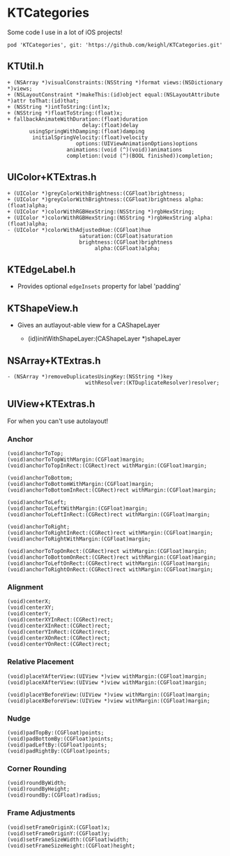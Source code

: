 # KTCategories

Some code I use in a lot of iOS projects!

`pod 'KTCategories', git: 'https://github.com/keighl/KTCategories.git'`

## KTUtil.h

    + (NSArray *)visualConstraints:(NSString *)format views:(NSDictionary *)views;
    + (NSLayoutConstraint *)makeThis:(id)object equal:(NSLayoutAttribute *)attr toThat:(id)that;
    + (NSString *)intToString:(int)x;
    + (NSString *)floatToString:(float)x;
    + fallbackAnimateWithDuration:(float)duration
                            delay:(float)delay
           usingSpringWithDamping:(float)damping
            initialSpringVelocity:(float)velocity
                          options:(UIViewAnimationOptions)options
                       animations:(void (^)(void))animations
                       completion:(void (^)(BOOL finished))completion;

## UIColor+KTExtras.h

    + (UIColor *)greyColorWithBrightness:(CGFloat)brightness;
    + (UIColor *)greyColorWithBrightness:(CGFloat)brightness alpha:(float)alpha;
    + (UIColor *)colorWithRGBHexString:(NSString *)rgbHexString;
    + (UIColor *)colorWithRGBHexString:(NSString *)rgbHexString alpha:(float)alpha;
    - (UIColor *)colorWithAdjustedHue:(CGFloat)hue
                           saturation:(CGFloat)saturation
                           brightness:(CGFloat)brightness
                                alpha:(CGFloat)alpha;

## KTEdgeLabel.h

* Provides optional `edgeInsets` property for label 'padding'

## KTShapeView.h

* Gives an autlayout-able view for a CAShapeLayer

    + (id)initWithShapeLayer:(CAShapeLayer *)shapeLayer


## NSArray+KTExtras.h

```objc
- (NSArray *)removeDuplicatesUsingKey:(NSString *)key
                         withResolver:(KTDuplicateResolver)resolver;
```

## UIView+KTExtras.h

For when you can't use autolayout!

### Anchor

    (void)anchorToTop;
    (void)anchorToTopWithMargin:(CGFloat)margin;
    (void)anchorToTopInRect:(CGRect)rect withMargin:(CGFloat)margin;

    (void)anchorToBottom;
    (void)anchorToBottomWithMargin:(CGFloat)margin;
    (void)anchorToBottomInRect:(CGRect)rect withMargin:(CGFloat)margin;

    (void)anchorToLeft;
    (void)anchorToLeftWithMargin:(CGFloat)margin;
    (void)anchorToLeftInRect:(CGRect)rect withMargin:(CGFloat)margin;

    (void)anchorToRight;
    (void)anchorToRightInRect:(CGRect)rect withMargin:(CGFloat)margin;
    (void)anchorToRightWithMargin:(CGFloat)margin;

    (void)anchorToTopOnRect:(CGRect)rect withMargin:(CGFloat)margin;
    (void)anchorToBottomOnRect:(CGRect)rect withMargin:(CGFloat)margin;
    (void)anchorToLeftOnRect:(CGRect)rect withMargin:(CGFloat)margin;
    (void)anchorToRightOnRect:(CGRect)rect withMargin:(CGFloat)margin;

### Alignment

    (void)centerX;
    (void)centerXY;
    (void)centerY;
    (void)centerXYInRect:(CGRect)rect;
    (void)centerXInRect:(CGRect)rect;
    (void)centerYInRect:(CGRect)rect;
    (void)centerXOnRect:(CGRect)rect;
    (void)centerYOnRect:(CGRect)rect;

### Relative Placement

    (void)placeYAfterView:(UIView *)view withMargin:(CGFloat)margin;
    (void)placeXAfterView:(UIView *)view withMargin:(CGFloat)margin;

    (void)placeYBeforeView:(UIView *)view withMargin:(CGFloat)margin;
    (void)placeXBeforeView:(UIView *)view withMargin:(CGFloat)margin;

### Nudge

    (void)padTopBy:(CGFloat)points;
    (void)padBottomBy:(CGFloat)points;
    (void)padLeftBy:(CGFloat)points;
    (void)padRightBy:(CGFloat)points;

### Corner Rounding

    (void)roundByWidth;
    (void)roundByHeight;
    (void)roundBy:(CGFloat)radius;

### Frame Adjustments

    (void)setFrameOriginX:(CGFloat)x;
    (void)setFrameOriginY:(CGFloat)y;
    (void)setFrameSizeWidth:(CGFloat)width;
    (void)setFrameSizeHeight:(CGFloat)height;



